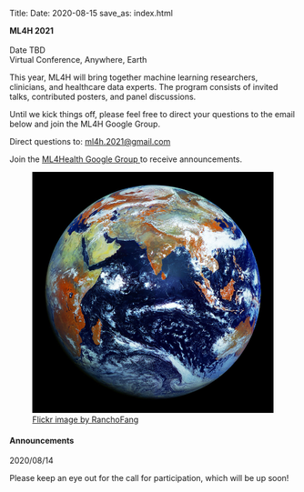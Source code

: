 Title:
Date: 2020-08-15
save_as: index.html

<div class="container">

<div class="row">
<div class="col-md-7">
    <p>
        <b>
            ML4H 2021 
<!--             : a workshop at
            <a href="https://neurips.cc">NeurIPS 2020</a> -->
        </b> <br>
<!--         <b> Advancing Healthcare for All</b> -->
        <br> 
    Date TBD <br>
    Virtual Conference, Anywhere, Earth
    </p>
    <p>This year, ML4H will bring together machine learning researchers, clinicians, and healthcare data experts. The program consists of invited talks, contributed posters, and panel discussions.
    <p> Until we kick things off, please feel free to direct your questions to the email below and join the ML4H Google Group. 
    </p>
<!--     <p>This year, we focus specifically on advancing healthcare for all people. For machine learning to truly revolutionise healthcare, as is so often promised, we must focus on using it to broaden ML access while ensuring our models remain beneficial to all.</p>
    <p>Find live video at the <a href="https://neurips.cc/virtual/2020/protected/workshop_16134.html">Official NeurIPS workshop page (requires registration)</a></p> -->
    <p>Direct questions to:
                <a href="mailto:ml4h.2021@gmail.com">
                    ml4h.2021@gmail.com
                </a>
    </p>        
    <p>Join the
        <a href="https://groups.google.com/d/forum/ml4health">
        ML4Health Google Group
        </a>
        to receive announcements.
    </p>
    <!-- <p>Apply for a <a href="https://forms.gle/SEc4Nj3RnmN6GN8e8">Travel Grant</a>.</p> -->
</div>

<div class="col-md-5" style="padding-left: 0px;  padding-right: 0px;">
<figure class="figure">
<img
    src="images/earth_800x800.jpg"
    class="img-fluid"
    alt="Picture of Earth.">
<figcaption class="figure-caption">
    <a href="https://www.flickr.com/photos/73757473@N07/">
        Flickr image by RanchoFang</a>
</figcaption>
</figure>
</div>
</div>

<h4>Announcements</h4>


<div class="row">
<div class="alert alert-success" role="alert">
<p> 2020/08/14 </p>
<p>Please keep an eye out for the call for participation</a>, which will be up soon!</p>
</div>
</div>
<!--<a href="./pages/call-for-participation.html"> -->

<!-- 
<div class="row">
<div class="alert alert-info" role="alert">
<p> <a href="./pages/schedule.html"> Day of Schedule </a>
<p> 2019/11/30 Schedule Posted </p>
</div>
</div>

<div class="row">
<div class="alert alert-info" role="alert">
<p>Poster Instructions</p>
<p> Size: 36 W X 48 H (inches) or 90 W X 122 H (cm) <br />
Paper Type: Light-weight (e.g., not-laminated) <br />
Attaching to Wall: There are no poster boards, we will have tape or some other means of attaching the posters to the wall.
<emph>
</emph>
</p>
</div>
</div> -->
<br>
<br>
<div class="row">
<div class="col-md-12">
<!-- <p> <a href="./pages/sponsorship.html">ML4H 2021.</a>
 </p> -->
<!--  <img src="{static}/images/roche.png" align="center"> -->
</div>
